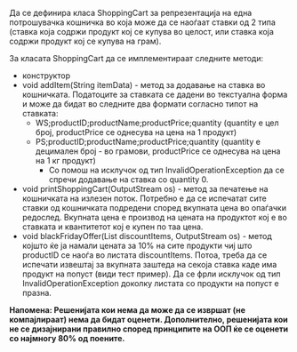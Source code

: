 Да се дефинира класа ShoppingCart за репрезентација на една потрошувачка кошничка во која може да се наоѓаат ставки од 2 типа (ставка која содржи продукт кој се купува во целост, или ставка која содржи продукт кој се купува на грам).

За класата ShoppingCart да се имплементираат следните методи:

* конструктор
* void addItem(String itemData) - метод за додавање на ставка во кошничката. Податоците за ставката се дадени во текстуална форма и може да бидат во следните два формати согласно типот на ставката:
  * WS;productID;productName;productPrice;quantity (quantity е цел број, productPrice се однесува на цена на 1 продукт)
  * PS;productID;productName;productPrice;quantity (quantity е децимален број - во грамови, productPrice се однесува на цена на 1 кг продукт)
    * Со помош на исклучок од тип InvalidOperationException да се спречи додавање на ставка со quantity 0.
* void printShoppingCart(OutputStream os) - метод за печатење на кошничката на излезен поток. Потребно е да се испечатат сите ставки од кошничката подредени според вкупната цена во опаѓачки редослед. Вкупната цена е производ на цената на продуктот кој е во ставката и квантитетот кој е купен по таа цена.
* void blackFridayOffer(List<Integer> discountItems, OutputStream os) - метод којшто ќе ја намали цената за 10% на сите продукти чиј што productID се наоѓа во листата discountItems. Потоа, треба да се испечати извештај за вкупната заштеда на секоја ставка каде има продукт на попуст (види тест пример). Да се фрли исклучок од тип InvalidOperationException доколку листата  со продукти на попуст е празна.


**Напомена: Решенијата кои нема да може да се извршат (не компајлираат) нема да бидат оценети. Дополнително, решенијата кои не се дизајнирани правилно според принципите на ООП ќе се оценети со најмногу 80% од поените.**

